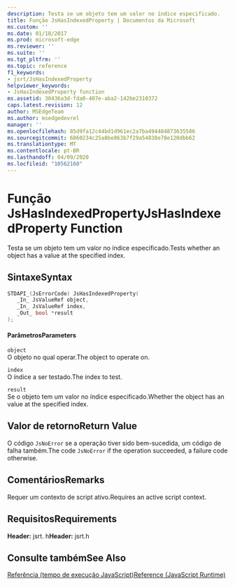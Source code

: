 ```yaml
---
description: Testa se um objeto tem um valor no índice especificado.
title: Função JsHasIndexedProperty | Documentos da Microsoft
ms.custom: ''
ms.date: 01/18/2017
ms.prod: microsoft-edge
ms.reviewer: ''
ms.suite: ''
ms.tgt_pltfrm: ''
ms.topic: reference
f1_keywords:
- jsrt/JsHasIndexedProperty
helpviewer_keywords:
- JsHasIndexedProperty function
ms.assetid: 30436a3d-fda0-407e-aba2-142be2310372
caps.latest.revision: 12
author: MSEdgeTeam
ms.author: msedgedevrel
manager: ''
ms.openlocfilehash: 85d9fa12c44bd1d961ec2a7ba494484873635586
ms.sourcegitcommit: 6860234c25a8be863b7f29a54838e78e120dbb62
ms.translationtype: MT
ms.contentlocale: pt-BR
ms.lasthandoff: 04/09/2020
ms.locfileid: "10562160"
---
```

# <span data-ttu-id="53263-103">Função JsHasIndexedProperty</span><span class="sxs-lookup"><span data-stu-id="53263-103">JsHasIndexedProperty Function</span></span>
<span data-ttu-id="53263-104">Testa se um objeto tem um valor no índice especificado.</span><span class="sxs-lookup"><span data-stu-id="53263-104">Tests whether an object has a value at the specified index.</span></span>  
  
## <span data-ttu-id="53263-105">Sintaxe</span><span class="sxs-lookup"><span data-stu-id="53263-105">Syntax</span></span>  
  
```cpp  
STDAPI_(JsErrorCode) JsHasIndexedProperty(  
   _In_ JsValueRef object,  
   _In_ JsValueRef index,  
   _Out_ bool *result  
);  
```  
  
#### <span data-ttu-id="53263-106">Parâmetros</span><span class="sxs-lookup"><span data-stu-id="53263-106">Parameters</span></span>  
 `object`  
 <span data-ttu-id="53263-107">O objeto no qual operar.</span><span class="sxs-lookup"><span data-stu-id="53263-107">The object to operate on.</span></span>  
  
 `index`  
 <span data-ttu-id="53263-108">O índice a ser testado.</span><span class="sxs-lookup"><span data-stu-id="53263-108">The index to test.</span></span>  
  
 `result`  
 <span data-ttu-id="53263-109">Se o objeto tem um valor no índice especificado.</span><span class="sxs-lookup"><span data-stu-id="53263-109">Whether the object has an value at the specified index.</span></span>  
  
## <span data-ttu-id="53263-110">Valor de retorno</span><span class="sxs-lookup"><span data-stu-id="53263-110">Return Value</span></span>  
 <span data-ttu-id="53263-111">O código `JsNoError` se a operação tiver sido bem-sucedida, um código de falha também.</span><span class="sxs-lookup"><span data-stu-id="53263-111">The code `JsNoError` if the operation succeeded, a failure code otherwise.</span></span>  
  
## <span data-ttu-id="53263-112">Comentários</span><span class="sxs-lookup"><span data-stu-id="53263-112">Remarks</span></span>  
 <span data-ttu-id="53263-113">Requer um contexto de script ativo.</span><span class="sxs-lookup"><span data-stu-id="53263-113">Requires an active script context.</span></span>  
  
## <span data-ttu-id="53263-114">Requisitos</span><span class="sxs-lookup"><span data-stu-id="53263-114">Requirements</span></span>  
 <span data-ttu-id="53263-115">**Header:** jsrt. h</span><span class="sxs-lookup"><span data-stu-id="53263-115">**Header:** jsrt.h</span></span>  
  
## <span data-ttu-id="53263-116">Consulte também</span><span class="sxs-lookup"><span data-stu-id="53263-116">See Also</span></span>  
 [<span data-ttu-id="53263-117">Referência (tempo de execução JavaScript)</span><span class="sxs-lookup"><span data-stu-id="53263-117">Reference (JavaScript Runtime)</span></span>](../chakra-hosting/reference-javascript-runtime.md)